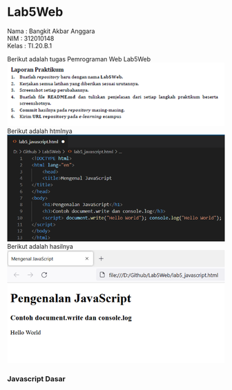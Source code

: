 # Lab5Web

Nama  : Bangkit Akbar Anggara<br>
NIM   : 312010148<br>
Kelas : TI.20.B.1<br>

Berikut adalah tugas Pemrograman Web Lab5Web<br>
![Screenshot_36.png](Pic/Screenshot_36.png)<br>
Berikut adalah htmlnya<br>
![Screenshot_2.png](Pic/Screenshot_2.png)<br>
Berikut adalah hasilnya<br>
![Screenshot_1.png](Pic/Screenshot_1.png)<br>

### Javascript Dasar

